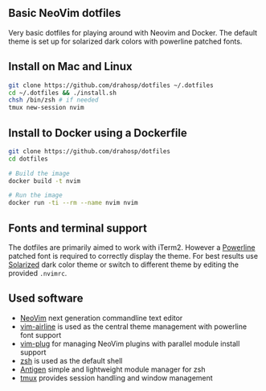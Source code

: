 Basic NeoVim dotfiles
---

Very basic dotfiles for playing around with Neovim and Docker. The default theme is set up for solarized dark colors with powerline patched fonts.

Install on Mac and Linux
---

```bash
git clone https://github.com/drahosp/dotfiles ~/.dotfiles
cd ~/.dotfiles && ./install.sh
chsh /bin/zsh # if needed
tmux new-session nvim
```

Install to Docker using a Dockerfile
---

```bash
git clone https://github.com/drahosp/dotfiles
cd dotfiles

# Build the image
docker build -t nvim

# Run the image
docker run -ti --rm --name nvim nvim
```

Fonts and terminal support
---
The dotfiles are primarily aimed to work with iTerm2. However a [Powerline](https://github.com/powerline/fonts) patched font is required to correctly display the theme. For best results use [Solarized](http://ethanschoonover.com/solarized) dark color theme or switch to different theme by editing the provided `.nvimrc`.



Used software
---

 - [NeoVim](http://neovim.io) next generation commandline text editor
 - [vim-airline](https://github.com/bling/vim-airline) is used as the central theme management with powerline font support
 - [vim-plug](https://github.com/junegunn/vim-plug) for managing NeoVim plugins with parallel module install support
 - [zsh](http://www.zsh.org) is used as the default shell
 - [Antigen](https://github.com/zsh-users/antigen) simple and lightweight module manager for zsh
 - [tmux](http://tmux.github.io) provides session handling and window management
